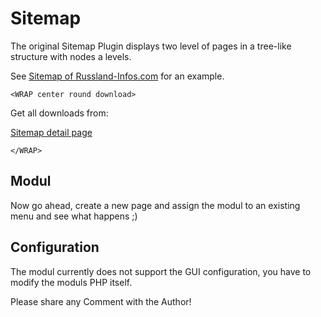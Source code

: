 # Sitemap

The original Sitemap Plugin displays two level of pages in a tree-like structure with nodes a levels.

See [Sitemap of Russland-Infos.com](http://www.russland-infos.com/Sitemap.html) for an example.


`<WRAP center round download>`

Get all downloads from:

[Sitemap detail page](http://www.bigace.de/plugins/detail/38-Sitemap)

`</WRAP>`

## Modul

Now go ahead, create a new page and assign the modul to an existing menu and see what happens ;)

## Configuration

The modul currently does not support the GUI configuration, you have to modify the moduls PHP itself.

Please share any Comment with the Author!

